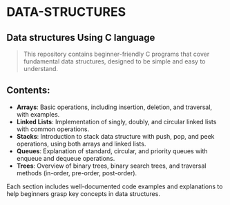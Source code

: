 # DATA-STRUCTURES
## Data structures Using C language
> This repository contains beginner-friendly C programs that cover fundamental data structures, designed to be simple and easy to understand.
## Contents:

- **Arrays**: Basic operations, including insertion, deletion, and traversal, with examples.
- **Linked Lists**: Implementation of singly, doubly, and circular linked lists with common operations.
- **Stacks**: Introduction to stack data structure with push, pop, and peek operations, using both arrays and linked lists.
- **Queues**: Explanation of standard, circular, and priority queues with enqueue and dequeue operations.
- **Trees**: Overview of binary trees, binary search trees, and traversal methods (in-order, pre-order, post-order).

Each section includes well-documented code examples and explanations to help beginners grasp key concepts in data structures.
